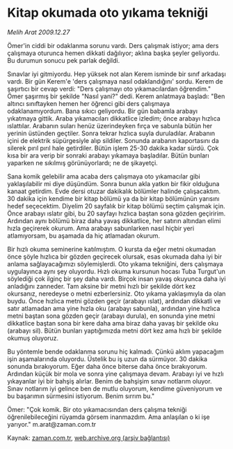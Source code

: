 # Kitap okumada oto yıkama tekniği

*Melih Arat 2009.12.27*

<tr><td class="metin" colspan="2" style="padding-top: 20px; padding-left: 5px; ">Ömer'in ciddi bir odaklanma sorunu vardı. Ders çalışmak istiyor; ama ders çalışmaya oturunca hemen dikkati dağılıyor; aklına başka şeyler geliyordu. Bu durumun sonucu pek parlak değildi.</td></tr><tr><td class="metin" colspan="2" style="padding-top: 20px; padding-left: 5px; "><p>Sınavlar iyi gitmiyordu. Hep yüksek not alan Kerem isminde bir sınıf arkadaşı vardı. Bir gün Kerem'e 'ders çalışmaya nasıl odaklandığını' sordu. Kerem de şaşırtıcı bir cevap verdi: "Ders çalışmayı oto yıkamacılardan öğrendim." Ömer şaşırmış bir şekilde "Nasıl yani?" dedi. Kerem anlatmaya başladı: "Ben altıncı sınıftayken hemen her öğrenci gibi ders çalışmaya odaklanamıyordum. Bana sıkıcı geliyordu. Bir gün babamla arabayı yıkatmaya gittik. Araba yıkamacıları dikkatlice izledim; önce arabayı hızlıca ıslattılar. Arabanın suları henüz üzerindeyken fırça ve sabunla bütün her yerinin üstünden geçtiler. Sonra tekrar hızlıca suyla duruladılar. Arabanın içini de elektrik süpürgesiyle alıp sildiler. Sonunda arabanın kaportasını da silerek pırıl pırıl hale getirdiler. Bütün işlem 25-30 dakika kadar sürdü. Çok kısa bir ara verip bir sonraki arabayı yıkamaya başladılar. Bütün bunları yaparken ne sıkılmış görünüyorlardı; ne de şikayetçi.
<p>Sana komik gelebilir ama acaba ders çalışmaya oto yıkamacılar gibi yaklaşılabilir mi diye düşündüm. Sonra bunun akla yatkın bir fikir olduğuna kanaat getirdim. Evde dersi otuzar dakikalık bölümler halinde çalışacaktım. 30 dakika için kendime bir kitap bölümü ya da bir kitap bölümünün yarısını hedef seçecektim. Diyelim 20 sayfalık bir kitap bölümü seçtim çalışmak için. Önce arabayı ıslatır gibi, bu 20 sayfayı hızlıca baştan sona gözden geçiririm. Ardından aynı bölümü biraz daha yavaş dikkatlice, her satırın altından elimi hızla geçirerek okurum. Ama arabayı sabunlarken nasıl hiçbir yeri atlamıyorsam, bu aşamada da hiç atlamadan okurum.
<p>Bir hızlı okuma seminerine katılmıştım. O kursta da eğer metni okumadan önce şöyle hızlıca bir gözden geçirecek olursak, esas okumada daha iyi bir anlama sağlayacağımızı söylemişlerdi. Oto yıkama tekniğini, ders çalışmaya uygulayınca aynı şey oluyordu. Hızlı okuma kursunun hocası Tuba Turgut'un söylediği çok ilginç bir şey daha vardı. Birçok insan yavaş okuyunca daha iyi anladığını zanneder. Tam aksine bir metni hızlı bir şekilde dört kez okursanız, neredeyse o metni ezberlersiniz. Oto yıkama yaklaşımıyla da olan buydu. Önce hızlıca metni gözden geçir (arabayı ıslat), ardından dikkatli ve satır atlamadan ama yine hızla oku (arabayı sabunla), ardından yine hızlıca metni baştan sona gözden geçir (arabayı durula), en sonunda yine metni dikkatlice baştan sona bir kere daha ama biraz daha yavaş bir şekilde oku (arabayı sil). Bütün bunları yaptığımızda metni dört kez ama hızlı bir şekilde okumuş oluyoruz.
<p>Bu yöntemle bende odaklanma sorunu hiç kalmadı. Çünkü aklım yapacağım işin aşamalarında oluyordu. Üstelik bu iş uzun da sürmüyor. 30 dakika sonunda bırakıyorum. Eğer daha önce biterse daha önce bırakıyorum. Ardından küçük bir mola ve sonra yine çalışmaya devam. Arabayı iyi ve hızlı yıkayanlar iyi bir bahşiş alırlar. Benim de bahşişim sınav notlarım oluyor. Sınav notlarım iyi gelince ben de mutlu oluyorum, kendime güveniyorum ve bu başarımın sürmesini istiyorum. Benim sırrım bu."
<p>Ömer: "Çok komik. Bir oto yıkamacısından ders çalışma tekniği öğrenilebileceğini rüyamda görsem inanmazdım. Ama anlaşılan o ki işe yarıyor." m.arat@zaman.com.tr<br/></p></p></p></p></p></td></tr>

Kaynak: [zaman.com.tr](http://zaman.com.tr/yazar.do?yazino=932618), [web.archive.org (arşiv bağlantısı)](http://web.archive.org/web/20100317015249/http://www.zaman.com.tr:80/yazar.do?yazino=932618)
